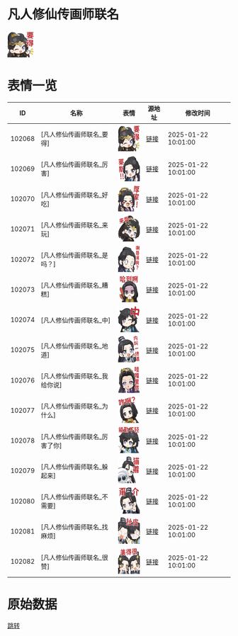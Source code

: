 # 凡人修仙传画师联名

<img src="./cover.png" height="60" alt="cover" />

# 表情一览

|ID|名称|表情|源地址|修改时间|
|----|----|----|----|----|
|102068|[凡人修仙传画师联名_要得]|<img src="./pic/102068_%5B凡人修仙传画师联名_要得%5D.png" height="60" alt="要得"/>|[链接](https://i0.hdslb.com/bfs/garb/f7aa8a76142cd144497f7e4a6e48362aff358c79.png)|2025-01-22 10:01:00|
|102069|[凡人修仙传画师联名_厉害]|<img src="./pic/102069_%5B凡人修仙传画师联名_厉害%5D.png" height="60" alt="厉害"/>|[链接](https://i0.hdslb.com/bfs/garb/73e3e42264b3d09a804e99409448330a0ba2ea64.png)|2025-01-22 10:01:00|
|102070|[凡人修仙传画师联名_好吃]|<img src="./pic/102070_%5B凡人修仙传画师联名_好吃%5D.png" height="60" alt="好吃"/>|[链接](https://i0.hdslb.com/bfs/garb/0e04f26d659f4ca36287d87222b898f31e2a675f.png)|2025-01-22 10:01:00|
|102071|[凡人修仙传画师联名_来玩]|<img src="./pic/102071_%5B凡人修仙传画师联名_来玩%5D.png" height="60" alt="来玩"/>|[链接](https://i0.hdslb.com/bfs/garb/4e3a4300c8969ab391cededaa2b84505f146d217.png)|2025-01-22 10:01:00|
|102072|[凡人修仙传画师联名_是吗？]|<img src="./pic/102072_%5B凡人修仙传画师联名_是吗？%5D.png" height="60" alt="是吗？"/>|[链接](https://i0.hdslb.com/bfs/garb/7b8ad5f19ef906197e8fb2905dc264fceed08de4.png)|2025-01-22 10:01:00|
|102073|[凡人修仙传画师联名_糟糕]|<img src="./pic/102073_%5B凡人修仙传画师联名_糟糕%5D.png" height="60" alt="糟糕"/>|[链接](https://i0.hdslb.com/bfs/garb/60876e789f6c735a742fb90f9f22b1b6a17c5d42.png)|2025-01-22 10:01:00|
|102074|[凡人修仙传画师联名_中]|<img src="./pic/102074_%5B凡人修仙传画师联名_中%5D.png" height="60" alt="中"/>|[链接](https://i0.hdslb.com/bfs/garb/804d55eac6bf63c46450974a502b70bf9adbcb94.png)|2025-01-22 10:01:00|
|102075|[凡人修仙传画师联名_地道]|<img src="./pic/102075_%5B凡人修仙传画师联名_地道%5D.png" height="60" alt="地道"/>|[链接](https://i0.hdslb.com/bfs/garb/7589eceda0fd54877e5c20635097f95641f36ae4.png)|2025-01-22 10:01:00|
|102076|[凡人修仙传画师联名_我给你说]|<img src="./pic/102076_%5B凡人修仙传画师联名_我给你说%5D.png" height="60" alt="我给你说"/>|[链接](https://i0.hdslb.com/bfs/garb/b4e3261f064311f5f61acf4436101a0069e7f1e9.png)|2025-01-22 10:01:00|
|102077|[凡人修仙传画师联名_为什么]|<img src="./pic/102077_%5B凡人修仙传画师联名_为什么%5D.png" height="60" alt="为什么"/>|[链接](https://i0.hdslb.com/bfs/garb/facb000afeeedc31dde3130ab9a091f31ea886e4.png)|2025-01-22 10:01:00|
|102078|[凡人修仙传画师联名_厉害了你]|<img src="./pic/102078_%5B凡人修仙传画师联名_厉害了你%5D.png" height="60" alt="厉害了你"/>|[链接](https://i0.hdslb.com/bfs/garb/29fc54b70a0d55bd2f3bd0e3e004797c5b455d78.png)|2025-01-22 10:01:00|
|102079|[凡人修仙传画师联名_躲起来]|<img src="./pic/102079_%5B凡人修仙传画师联名_躲起来%5D.png" height="60" alt="躲起来"/>|[链接](https://i0.hdslb.com/bfs/garb/1b20f83dbacc618dd8298d7870cf6b27f7010a56.png)|2025-01-22 10:01:00|
|102080|[凡人修仙传画师联名_不需要]|<img src="./pic/102080_%5B凡人修仙传画师联名_不需要%5D.png" height="60" alt="不需要"/>|[链接](https://i0.hdslb.com/bfs/garb/7f136fdd3432fc6258088d19f29248c6db262ab0.png)|2025-01-22 10:01:00|
|102081|[凡人修仙传画师联名_找麻烦]|<img src="./pic/102081_%5B凡人修仙传画师联名_找麻烦%5D.png" height="60" alt="找麻烦"/>|[链接](https://i0.hdslb.com/bfs/garb/60f28c89e216d7418b7c3be9a38c43c0d55ca3ee.png)|2025-01-22 10:01:00|
|102082|[凡人修仙传画师联名_很赞]|<img src="./pic/102082_%5B凡人修仙传画师联名_很赞%5D.png" height="60" alt="很赞"/>|[链接](https://i0.hdslb.com/bfs/garb/91f820bf098297ac59f767dfb6a7356810f03dcf.png)|2025-01-22 10:01:00|

# 原始数据

[跳转](./raw.json)

